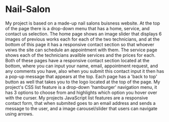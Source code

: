 # Nail-Salon
My project is based on a made-up nail salons buisness website. At the top of the page there is a drop-down menu that has a home, service, and contact us selection. The home page shows an image slider that displays 6 images of previous works each for each of the two technicians, and at the bottom of this page it has a responsive contact section so that whoever veiws the site can schedule an appointment with them. The service page shows each of the technicians availble services and the prices for each. Both of these pages have a responsive contact section located at the bottom, where you can input your name, email, appointment request, and any comments you have, also when you submit this contact input it then has a pop-up message that appears at the top. Each page has a 'back to top' button as well that takes you to the logo located at the top of the page. My project's CSS list feature is a drop-down 'hamburger' navigation menu, it has 3 options to choose from and highlights which option you hover over with the curser. My projects JavaScript list features are a responsive contact form, that when submited goes to an email address and sends a message to the user, and a image carousel/slider that users can navigate using arrows.   
